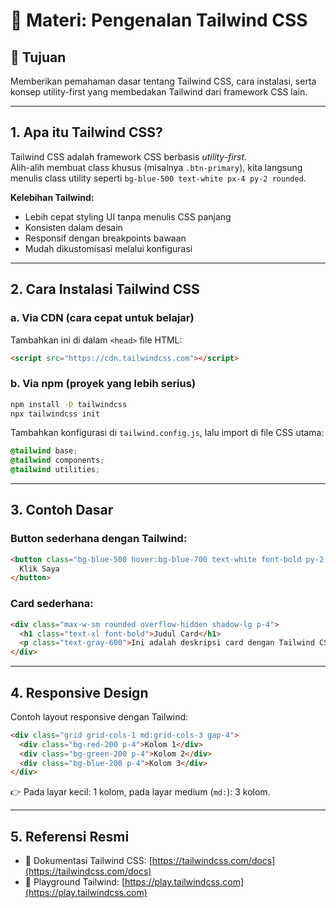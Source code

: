 # 🎨 Materi: Pengenalan Tailwind CSS

## 🎯 Tujuan
Memberikan pemahaman dasar tentang Tailwind CSS, cara instalasi, serta konsep utility-first yang membedakan Tailwind dari framework CSS lain.

---

## 1. Apa itu Tailwind CSS?
Tailwind CSS adalah framework CSS berbasis *utility-first*.  
Alih-alih membuat class khusus (misalnya `.btn-primary`), kita langsung menulis class utility seperti `bg-blue-500 text-white px-4 py-2 rounded`.

**Kelebihan Tailwind:**
- Lebih cepat styling UI tanpa menulis CSS panjang
- Konsisten dalam desain
- Responsif dengan breakpoints bawaan
- Mudah dikustomisasi melalui konfigurasi

---

## 2. Cara Instalasi Tailwind CSS

### a. Via CDN (cara cepat untuk belajar)
Tambahkan ini di dalam `<head>` file HTML:
```html
<script src="https://cdn.tailwindcss.com"></script>
````

### b. Via npm (proyek yang lebih serius)

```bash
npm install -D tailwindcss
npx tailwindcss init
```

Tambahkan konfigurasi di `tailwind.config.js`, lalu import di file CSS utama:

```css
@tailwind base;
@tailwind components;
@tailwind utilities;
```

---

## 3. Contoh Dasar

### Button sederhana dengan Tailwind:

```html
<button class="bg-blue-500 hover:bg-blue-700 text-white font-bold py-2 px-4 rounded">
  Klik Saya
</button>
```

### Card sederhana:

```html
<div class="max-w-sm rounded overflow-hidden shadow-lg p-4">
  <h1 class="text-xl font-bold">Judul Card</h1>
  <p class="text-gray-600">Ini adalah deskripsi card dengan Tailwind CSS.</p>
</div>
```

---

## 4. Responsive Design

Contoh layout responsive dengan Tailwind:

```html
<div class="grid grid-cols-1 md:grid-cols-3 gap-4">
  <div class="bg-red-200 p-4">Kolom 1</div>
  <div class="bg-green-200 p-4">Kolom 2</div>
  <div class="bg-blue-200 p-4">Kolom 3</div>
</div>
```

👉 Pada layar kecil: 1 kolom, pada layar medium (`md:`): 3 kolom.

---

## 5. Referensi Resmi

* 📖 Dokumentasi Tailwind CSS: [https://tailwindcss.com/docs](https://tailwindcss.com/docs)
* 📖 Playground Tailwind: [https://play.tailwindcss.com](https://play.tailwindcss.com)
